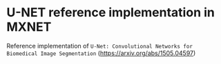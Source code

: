 # U-NET reference implementation in MXNET
Reference implementation of `U-Net: Convolutional Networks for Biomedical Image Segmentation` (https://arxiv.org/abs/1505.04597)

